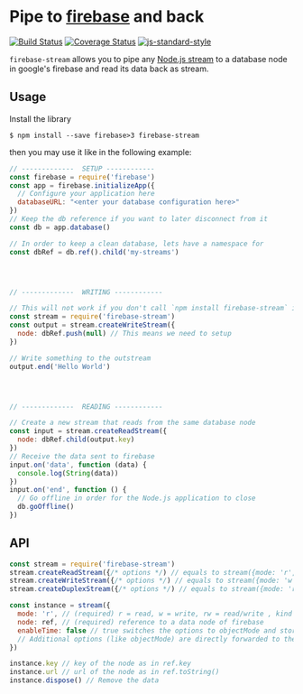 # Pipe to [firebase](https://firebase.google.com) and back

[![Build Status](https://travis-ci.org/martinheidegger/firebase-stream.svg?branch=master)](https://travis-ci.org/martinheidegger/firebase-stream)
[![Coverage Status](https://coveralls.io/repos/github/martinheidegger/firebase-stream/badge.svg?branch=master)](https://coveralls.io/github/martinheidegger/firebase-stream?branch=master)
[![js-standard-style](https://img.shields.io/badge/code%20style-standard-brightgreen.svg)](http://standardjs.com/)

`firebase-stream` allows you to pipe any [Node.js stream](https://nodejs.org/api/stream.html)
to a database node in google's firebase and read its data back as stream.

## Usage

Install the library

```
$ npm install --save firebase>3 firebase-stream
```

then you may use it like in the following example:

```javascript
// -------------  SETUP ------------
const firebase = require('firebase')
const app = firebase.initializeApp({
  // Configure your application here
  databaseURL: "<enter your database configuration here>"
})
// Keep the db reference if you want to later disconnect from it
const db = app.database()

// In order to keep a clean database, lets have a namespace for
const dbRef = db.ref().child('my-streams')




// -------------  WRITING ------------

// This will not work if you don't call `npm install firebase-stream` if you didn't do so already!
const stream = require('firebase-stream')
const output = stream.createWriteStream({
  node: dbRef.push(null) // This means we need to setup
})

// Write something to the outstream
output.end('Hello World')




// -------------  READING ------------

// Create a new stream that reads from the same database node
const input = stream.createReadStream({
  node: dbRef.child(output.key)
})
// Receive the data sent to firebase
input.on('data', function (data) {
  console.log(String(data))
})
input.on('end', function () {
  // Go offline in order for the Node.js application to close
  db.goOffline()
})
```

## API

```javascript
const stream = require('firebase-stream')
stream.createReadStream({/* options */) // equals to stream({mode: 'r', ...})
stream.createWriteStream({/* options */) // equals to stream({mode: 'w', ...})
stream.createDuplexStream({/* options */) // equals to stream({mode: 'rw', ...})

const instance = stream({
  mode: 'r', // (required) r = read, w = write, rw = read/write , kind of stream to be used on the ref
  node: ref, // (required) reference to a data node of firebase
  enableTime: false // true switches the options to objectMode and stores the timestamp to each output
  // Additional options (like objectMode) are directly forwarded to the stream implementation
})

instance.key // key of the node as in ref.key
instance.url // url of the node as in ref.toString()
instance.dispose() // Remove the data
```
